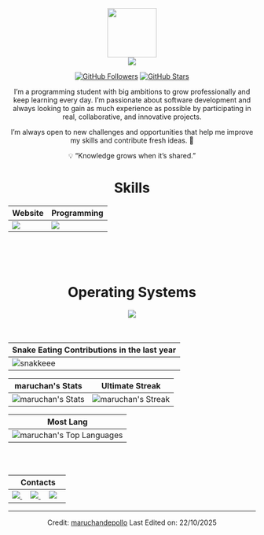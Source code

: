 <div align="Center">
<img width="100" src="https://github.com/user-attachments/assets/fae54e71-c962-4868-ad16-f727a0593d00" />

<div align="center">

<a href="https://github.com/CtorW">
<img src="https://github.com/user-attachments/assets/86b29357-d0bd-4703-be4e-af2a1235698c" />
</a>

[![GitHub Followers](https://img.shields.io/github/followers/maruchandepollo?label=Follow&style=social)](https://github.com/maruchandepollo)
[![GitHub Stars](https://img.shields.io/github/stars/maruchandepollo?style=social)](https://github.com/maruchandepollo)
</div>


I’m a programming student with big ambitions to grow professionally and keep learning every day.
I’m passionate about software development and always looking to gain as much experience as possible by participating in real, collaborative, and innovative projects.

I’m always open to new challenges and opportunities that help me improve my skills and contribute fresh ideas. 🚀

💡 “Knowledge grows when it’s shared.”


<div align="Center">
<h1>Skills</h1>
</div>

<div align="Center">

| Website | Programming |
| ------------- | ------------- |
| <img src="https://skillicons.dev/icons?i=html,css,js,py"/> | <img src="https://skillicons.dev/icons?i=bash,vscode,sublime,github"/> |

</div>

<br>
<br>
<br>

<div align="Center">
<h1>Operating Systems</h1>

<img src="https://skillicons.dev/icons?i=windows,arch,linux,mint,ubuntu"/>

</div>

<br>
<br>

| Snake Eating Contributions in the last year |
| ------------------------------------------|
| ![snakkeee](https://github.com/user-attachments/assets/767354e9-fe1e-4009-b421-2f49388bfda5) | 



<div align="Center">

| maruchan's Stats | Ultimate Streak |
| ------------- | ------------- |
| ![maruchan's Stats](https://github-readme-stats.vercel.app/api?username=maruchandepollo&theme=onedark&show_icons=true&hide_border=true&count_private=true)  | ![maruchan's Streak](https://github-readme-streak-stats.herokuapp.com/?user=maruchandepollo&theme=onedark&hide_border=true) 

| Most Lang |
| ----------|
| ![maruchan's Top Languages](https://github-readme-stats.vercel.app/api/top-langs/?username=maruchandepollo&theme=onedark&show_icons=true&hide_border=true&layout=compact) |


</div>

<br>
<br>

<div align="Center">

|‎ ‎ ‎ ‎ Contacts‎ ‎ ‎ ‎ |
| ----------|
| <a href="mailto:shispadelagb@gmail.com"> <img src="https://skillicons.dev/icons?i=gmail"/> </a> ‎ ‎ ‎ ‎  <a href="https://instagram.com/krazy.diam0nd"> <img src="https://skillicons.dev/icons?i=instagram"/> </a> ‎ ‎ ‎ ‎  <a href="[https://instagram.com/krazy.diam0nd](https://discord.com/users/729473858179956859)"> <img src="https://skillicons.dev/icons?i=discord"/> </a> |

</div>

------

Credit: [maruchandepollo](https://github.com/maruchandepollo)
Last Edited on: 22/10/2025
